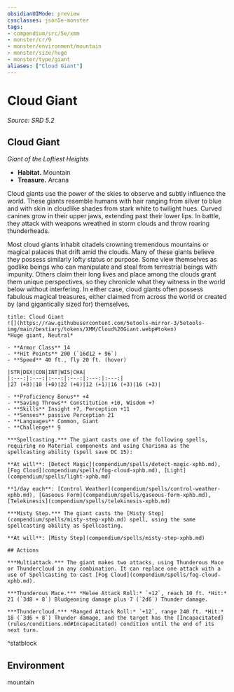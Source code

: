 ```yaml
---
obsidianUIMode: preview
cssclasses: json5e-monster
tags:
- compendium/src/5e/xmm
- monster/cr/9
- monster/environment/mountain
- monster/size/huge
- monster/type/giant
aliases: ["Cloud Giant"]
---
```

# Cloud Giant
*Source: SRD 5.2*  

## Cloud Giant

*Giant of the Loftiest Heights*

- **Habitat.** Mountain  
- **Treasure.** Arcana  

Cloud giants use the power of the skies to observe and subtly influence the world. These giants resemble humans with hair ranging from silver to blue and with skin in cloudlike shades from stark white to twilight hues. Curved canines grow in their upper jaws, extending past their lower lips. In battle, they attack with weapons wreathed in storm clouds and throw roaring thunderheads.

Most cloud giants inhabit citadels crowning tremendous mountains or magical palaces that drift amid the clouds. Many of these giants believe they possess similarly lofty status or purpose. Some view themselves as godlike beings who can manipulate and steal from terrestrial beings with impunity. Others claim their long lives and place among the clouds grant them unique perspectives, so they chronicle what they witness in the world below without interfering. In either case, cloud giants often possess fabulous magical treasures, either claimed from across the world or created by (and gigantically sized for) themselves.

```ad-statblock
title: Cloud Giant
![](https://raw.githubusercontent.com/5etools-mirror-3/5etools-img/main/bestiary/tokens/XMM/Cloud%20Giant.webp#token)
*Huge giant, Neutral*

- **Armor Class** 14
- **Hit Points** 200 (`16d12 + 96`)
- **Speed** 40 ft., fly 20 ft. (hover)

|STR|DEX|CON|INT|WIS|CHA|
|:---:|:---:|:---:|:---:|:---:|:---:|
|27 (+8)|10 (+0)|22 (+6)|12 (+1)|16 (+3)|16 (+3)|

- **Proficiency Bonus** +4
- **Saving Throws** Constitution +10, Wisdom +7
- **Skills** Insight +7, Perception +11
- **Senses** passive Perception 21
- **Languages** Common, Giant
- **Challenge** 9

***Spellcasting.*** The giant casts one of the following spells, requiring no Material components and using Charisma as the spellcasting ability (spell save DC 15):

**At will**: [Detect Magic](compendium/spells/detect-magic-xphb.md), [Fog Cloud](compendium/spells/fog-cloud-xphb.md), [Light](compendium/spells/light-xphb.md)

**1/day each**: [Control Weather](compendium/spells/control-weather-xphb.md), [Gaseous Form](compendium/spells/gaseous-form-xphb.md), [Telekinesis](compendium/spells/telekinesis-xphb.md)

***Misty Step.*** The giant casts the [Misty Step](compendium/spells/misty-step-xphb.md) spell, using the same spellcasting ability as Spellcasting.

**At will**: [Misty Step](compendium/spells/misty-step-xphb.md)

## Actions

***Multiattack.*** The giant makes two attacks, using Thunderous Mace or Thundercloud in any combination. It can replace one attack with a use of Spellcasting to cast [Fog Cloud](compendium/spells/fog-cloud-xphb.md).

***Thunderous Mace.*** *Melee Attack Roll:* `+12`, reach 10 ft. *Hit:* 21 (`3d8 + 8`) Bludgeoning damage plus 7 (`2d6`) Thunder damage.

***Thundercloud.*** *Ranged Attack Roll:* `+12`, range 240 ft. *Hit:* 18 (`3d6 + 8`) Thunder damage, and the target has the [Incapacitated](rules/conditions.md#Incapacitated) condition until the end of its next turn.
```
^statblock

## Environment

mountain